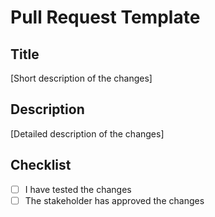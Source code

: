 
# Pull Request Template

## Title

[Short description of the changes]

## Description

[Detailed description of the changes]

## Checklist

- [ ] I have tested the changes
- [ ] The stakeholder has approved the changes
